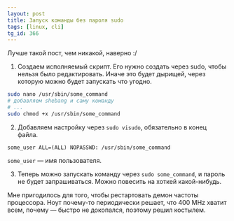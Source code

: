 ```yaml
---
layout: post
title: Запуск команды без пароля sudo
tags: [linux, cli]
tg_id: 366
---
```

Лучше такой пост, чем никакой, наверно :/

1. Создаем исполняемый скрипт. Его нужно создать через sudo, чтобы нельзя было редактировать. Иначе это будет дырищей, через которую можно будет запускать что угодно.
```sh
sudo nano /usr/sbin/some_command
# добавляем shebang и саму команду
# ...
sudo chmod +x /usr/sbin/some_command
```
2. Добавляем настройку через `sudo visudo`, обязательно в конец файла.
```
some_user ALL=(ALL) NOPASSWD: /usr/sbin/some_command
```
`some_user` — имя пользователя.

3. Теперь можно запускать команду через `sudo some_command`, и пароль не будет запрашиваться. Можно повесить на хоткей какой-нибудь.

Мне пригодилось для того, чтобы рестартовать демон частоты процессора. Ноут почему-то периодически решает, что 400 MHz хватит всем, почему — быстро не докопался, поэтому решил костылем.

